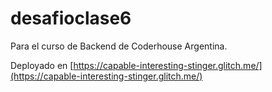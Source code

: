 # desafioclase6

Para el curso de Backend de Coderhouse Argentina.

Deployado en [https://capable-interesting-stinger.glitch.me/](https://capable-interesting-stinger.glitch.me/)
